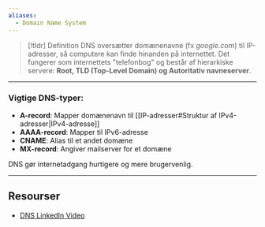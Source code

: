 ```yaml
---
aliases:
  - Domain Name System
---
```

> [!tldr] Definition
> DNS oversætter domænenavne (fx _google.com_) til IP-adresser, så computere kan finde hinanden på internettet. 
> Det fungerer som internettets "telefonbog" og består af hierarkiske servere: **Root, TLD (Top-Level Domain) og Autoritativ navneserver**.

---

### Vigtige DNS-typer:

- **A-record**: Mapper domænenavn til [[IP-adresser#Struktur af IPv4-adresser|IPv4-adresse]]
- **AAAA-record**: Mapper til IPv6-adresse
- **CNAME**: Alias til et andet domæne
- **MX-record**: Angiver mailserver for et domæne

DNS gør internetadgang hurtigere og mere brugervenlig.

---

## Resourser
- [DNS LinkedIn Video](https://www.linkedin.com/learning/networking-foundations-networking-basics/dns-overview-25000809?resume=false&u=57075649)



	